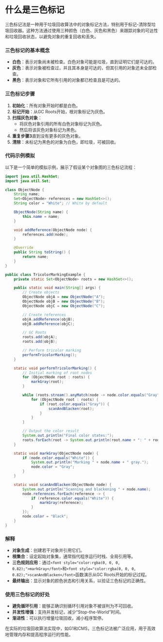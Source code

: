 # 什么是三色标记

<font style="color:rgba(0, 0, 0, 0.82);">三色标记法是一种用于垃圾回收算法中的对象标记方法，特别用于标记-清除型垃圾回收器。这种方法通过使用三种颜色（白色、灰色和黑色）来跟踪对象的可达性和垃圾回收状态，以避免对象的重复回收和丢失。</font>

### <font style="color:rgba(0, 0, 0, 0.82);">三色标记的基本概念</font>
+ **<font style="color:rgba(0, 0, 0, 0.82);">白色</font>**<font style="color:rgba(0, 0, 0, 0.82);">：表示对象尚未被检查。白色对象可能是垃圾，直到证明它们是可达的。</font>
+ **<font style="color:rgba(0, 0, 0, 0.82);">灰色</font>**<font style="color:rgba(0, 0, 0, 0.82);">：表示对象被检查过，并且其本身是可达的，但其引用的对象还未全部检查。</font>
+ **<font style="color:rgba(0, 0, 0, 0.82);">黑色</font>**<font style="color:rgba(0, 0, 0, 0.82);">：表示对象和它所有引用的对象都已检查且是可达的。</font>

### <font style="color:rgba(0, 0, 0, 0.82);">三色标记步骤</font>
1. **<font style="color:rgba(0, 0, 0, 0.82);">初始化</font>**<font style="color:rgba(0, 0, 0, 0.82);">：所有对象开始时都是白色。</font>
2. **<font style="color:rgba(0, 0, 0, 0.82);">标记开始</font>**<font style="color:rgba(0, 0, 0, 0.82);">：从GC Roots开始，根对象标记为灰色。</font>
3. **<font style="color:rgba(0, 0, 0, 0.82);">扫描灰色对象</font>**<font style="color:rgba(0, 0, 0, 0.82);">：</font>
    - <font style="color:rgba(0, 0, 0, 0.82);">将灰色对象引用的所有白色对象标记为灰色。</font>
    - <font style="color:rgba(0, 0, 0, 0.82);">然后将该灰色对象标记为黑色。</font>
4. **<font style="color:rgba(0, 0, 0, 0.82);">重复步骤3</font>**<font style="color:rgba(0, 0, 0, 0.82);">直到没有更多的灰色对象。</font>
5. **<font style="color:rgba(0, 0, 0, 0.82);">清除</font>**<font style="color:rgba(0, 0, 0, 0.82);">：未标记为黑色的对象为白色，即垃圾，可被回收。</font>

### <font style="color:rgba(0, 0, 0, 0.82);">代码示例模拟</font>
<font style="color:rgba(0, 0, 0, 0.82);">以下是一个简单的模拟示例，展示了假设某个对象图的三色标记流程：</font>

```java
import java.util.HashSet;  
import java.util.Set;  

class ObjectNode {  
    String name;  
    Set<ObjectNode> references = new HashSet<>();  
    String color = "White"; // White by default  

    ObjectNode(String name) {  
        this.name = name;  
    }  

    void addReference(ObjectNode node) {  
        references.add(node);  
    }  

    @Override  
    public String toString() {  
        return name;  
    }  
}  

public class TricolorMarkingExample {  
    private static Set<ObjectNode> roots = new HashSet<>();  

    public static void main(String[] args) {  
        // Create objects  
        ObjectNode objA = new ObjectNode("A");  
        ObjectNode objB = new ObjectNode("B");  
        ObjectNode objC = new ObjectNode("C");  

        // Create references  
        objA.addReference(objB);  
        objB.addReference(objC);  

        // GC Roots  
        roots.add(objA);   
        roots.add(objB);  

        // Perform tricolor marking  
        performTricolorMarking();  
    }  

    static void performTricolorMarking() {  
        // Initial marking of root nodes  
        for (ObjectNode root : roots) {  
            markGray(root);  
        }  

        while (roots.stream().anyMatch(node -> node.color.equals("Gray"))) {  
            for (ObjectNode root : roots) {  
                if (root.color.equals("Gray")) {  
                    scanAndBlacken(root);  
                }  
            }  
        }  

        // Output the color result  
        System.out.println("Final color states:");  
        roots.forEach(root -> System.out.println(root.name + ": " + root.color + ", references: " + root.references));  
    }  

    static void markGray(ObjectNode node) {  
        if (node.color.equals("White")) {  
            System.out.println("Marking " + node.name + " gray.");  
            node.color = "Gray";  
        }  
    }  

    static void scanAndBlacken(ObjectNode node) {  
        System.out.println("Scanning and blackening " + node.name);  
        node.references.forEach(reference -> {  
            if (reference.color.equals("White")) {  
                markGray(reference);  
            }  
        });  
        node.color = "Black";  
    }  
}
```

### <font style="color:rgba(0, 0, 0, 0.82);">解释</font>
+ **<font style="color:rgba(0, 0, 0, 0.82);">对象生成</font>**<font style="color:rgba(0, 0, 0, 0.82);">：创建若干对象并引用它们。</font>
+ **<font style="color:rgba(0, 0, 0, 0.82);">根集合</font>**<font style="color:rgba(0, 0, 0, 0.82);">：设定起始对象集，通常指代程序运行时栈、全局引用等。</font>
+ **<font style="color:rgba(0, 0, 0, 0.82);">三色规则应用</font>**<font style="color:rgba(0, 0, 0, 0.82);">：通过</font>`<font style="color:rgba(0, 0, 0, 0.82);">markGray</font>`<font style="color:rgba(0, 0, 0, 0.82);">和</font>`<font style="color:rgba(0, 0, 0, 0.82);">scanAndBlacken</font>`<font style="color:rgba(0, 0, 0, 0.82);">函数演示从GC Roots开始的标记过程。</font>
+ **<font style="color:rgba(0, 0, 0, 0.82);">最终输出</font>**<font style="color:rgba(0, 0, 0, 0.82);">：显示对象的颜色状态和引用关系，以验证三色标记的正确性。</font>

### <font style="color:rgba(0, 0, 0, 0.82);">使用三色标记的好处</font>
+ **<font style="color:rgba(0, 0, 0, 0.82);">避免循环引用</font>**<font style="color:rgba(0, 0, 0, 0.82);">：能够正确识别循环引用对象不被误判为不可回收。</font>
+ **<font style="color:rgba(0, 0, 0, 0.82);">并发性增强</font>**<font style="color:rgba(0, 0, 0, 0.82);">：支持并发标记，减少“Stop-the-World”时间。</font>
+ **<font style="color:rgba(0, 0, 0, 0.82);">渐进性</font>**<font style="color:rgba(0, 0, 0, 0.82);">：可以执行增量垃圾回收，减小程序暂停。</font>

<font style="color:rgba(0, 0, 0, 0.82);">在实际的垃圾回收算法实现中，如G1和CMS，三色标记法被广泛应用，用于高效地管理内存和提高程序运行的性能。</font>


